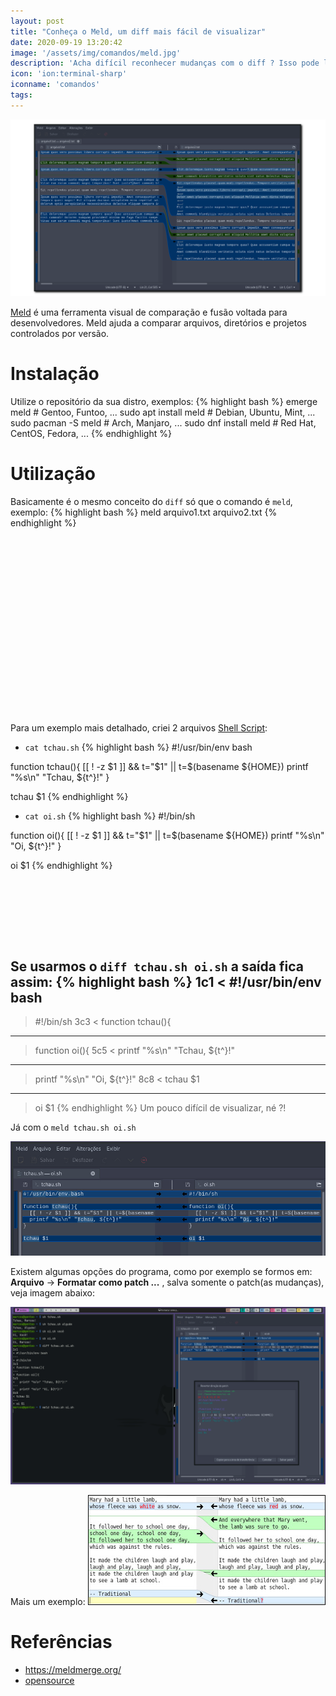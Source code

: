 ```yaml
---
layout: post
title: "Conheça o Meld, um diff mais fácil de visualizar"
date: 2020-09-19 13:20:42
image: '/assets/img/comandos/meld.jpg'
description: 'Acha difícil reconhecer mudanças com o diff ? Isso pode lhe ajudar! 😃'
icon: 'ion:terminal-sharp'
iconname: 'comandos'
tags:
---
```


![Conheça o Meld, um diff mais fácil de visualizar](/assets/img/comandos/meld.png)

[Meld](https://meldmerge.org/) é uma ferramenta visual de comparação e fusão voltada para desenvolvedores. Meld ajuda a comparar arquivos, diretórios e projetos controlados por versão.

# Instalação
Utilize o repositório da sua distro, exemplos:
{% highlight bash %}
emerge meld # Gentoo, Funtoo, ...
sudo apt install meld # Debian, Ubuntu, Mint, ...
sudo pacman -S meld # Arch, Manjaro, ...
sudo dnf install meld # Red Hat, CentOS, Fedora, ...
{% endhighlight %}

# Utilização
Basicamente é o mesmo conceito do `diff` só que o comando é `meld`, exemplo:
{% highlight bash %}
meld arquivo1.txt arquivo2.txt
{% endhighlight %}

<!-- QUADRADO -->
<script async src="//pagead2.googlesyndication.com/pagead/js/adsbygoogle.js"></script>
<ins class="adsbygoogle"
style="display:inline-block;width:336px;height:280px"
data-ad-client="ca-pub-2838251107855362"
data-ad-slot="5351066970"></ins>
<script>
(adsbygoogle = window.adsbygoogle || []).push({});
</script>

Para um exemplo mais detalhado, criei 2 arquivos [Shell Script](https://terminalroot.com.br/shell/):
+ `cat tchau.sh`
{% highlight bash %}
#!/usr/bin/env bash

function tchau(){
  [[ ! -z $1 ]] && t="$1" || t=$(basename ${HOME})
  printf "%s\n" "Tchau, ${t^}!"
}

tchau $1
{% endhighlight %}
+ `cat oi.sh`
{% highlight bash %}
#!/bin/sh

function oi(){
  [[ ! -z $1 ]] && t="$1" || t=$(basename ${HOME})
  printf "%s\n" "Oi, ${t^}!"
}

oi $1
{% endhighlight %}

<!-- MINI ANÚNCIO -->
<script async src="//pagead2.googlesyndication.com/pagead/js/adsbygoogle.js"></script>
<!-- Games Root -->
<ins class="adsbygoogle"
style="display:inline-block;width:730px;height:95px"
data-ad-client="ca-pub-2838251107855362"
data-ad-slot="5351066970"></ins>
<script>
(adsbygoogle = window.adsbygoogle || []).push({});
</script>

Se usarmos o `diff tchau.sh oi.sh` a saída fica assim:
{% highlight bash %}
1c1
< #!/usr/bin/env bash
---
> #!/bin/sh
3c3
< function tchau(){
---
> function oi(){
5c5
<   printf "%s\n" "Tchau, ${t^}!"
---
>   printf "%s\n" "Oi, ${t^}!"
8c8
< tchau $1
---
> oi $1
{% endhighlight %}
Um pouco difícil de visualizar, né ?!

Já com o `meld tchau.sh oi.sh`

![Meld area](/assets/img/comandos/meld-area.jpg)

Existem algumas opções do programa, como por exemplo se formos em: **Arquivo** → **Formatar como patch ...** , salva somente o patch(as mudanças), veja imagem abaixo:

![Meld](/assets/img/comandos/meld-sh.png)

Mais um exemplo:
![Meld mais exemplo](/assets/img/comandos/meld.jpg)

<!-- RETANGULO LARGO 2 -->
<script async src="//pagead2.googlesyndication.com/pagead/js/adsbygoogle.js"></script>
<ins class="adsbygoogle"
style="display:block; text-align:center;"
data-ad-layout="in-article"
data-ad-format="fluid"
data-ad-client="ca-pub-2838251107855362"
data-ad-slot="8549252987"></ins>
<script>
(adsbygoogle = window.adsbygoogle || []).push({});
</script>

# Referências
+ <https://meldmerge.org/>
+ [opensource](https://opensource.com/article/20/3/meld)




